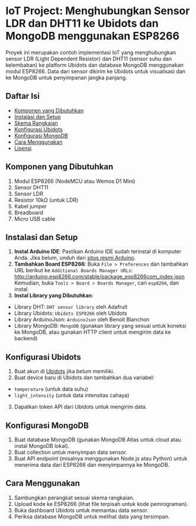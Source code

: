 # IoT Project: Menghubungkan Sensor LDR dan DHT11 ke Ubidots dan MongoDB menggunakan ESP8266

Proyek ini merupakan contoh implementasi IoT yang menghubungkan sensor LDR (Light Dependent Resistor) dan DHT11 (sensor suhu dan kelembaban) ke platform Ubidots dan database MongoDB menggunakan modul ESP8266. Data dari sensor dikirim ke Ubidots untuk visualisasi dan ke MongoDB untuk penyimpanan jangka panjang.

## Daftar Isi
- [Komponen yang Dibutuhkan](#komponen-yang-dibutuhkan)
- [Instalasi dan Setup](#instalasi-dan-setup)
- [Skema Rangkaian](#skema-rangkaian)
- [Konfigurasi Ubidots](#konfigurasi-ubidots)
- [Konfigurasi MongoDB](#konfigurasi-mongodb)
- [Cara Menggunakan](#cara-menggunakan)
- [Lisensi](#lisensi)

## Komponen yang Dibutuhkan
1. Modul ESP8266 (NodeMCU atau Wemos D1 Mini)
2. Sensor DHT11
3. Sensor LDR
4. Resistor 10kΩ (untuk LDR)
5. Kabel jumper
6. Breadboard
7. Micro USB cable

## Instalasi dan Setup
1. **Instal Arduino IDE**: Pastikan Arduino IDE sudah terinstal di komputer Anda. Jika belum, unduh dari [situs resmi Arduino](https://www.arduino.cc/en/software).
2. **Tambahkan Board ESP8266**: Buka `File > Preferences` dan tambahkan URL berikut ke `Additional Boards Manager URLs`:
   http://arduino.esp8266.com/stable/package_esp8266com_index.json
Kemudian, buka `Tools > Board > Boards Manager`, cari `esp8266`, dan instal.
3. **Instal Library yang Dibutuhkan**:
- Library DHT: `DHT sensor library` oleh Adafruit
- Library Ubidots: `Ubidots ESP8266` oleh Ubidots
- Library ArduinoJson: `ArduinoJson` oleh Benoit Blanchon
- Library MongoDB: `MongoDB` (gunakan library yang sesuai untuk koneksi ke MongoDB, atau gunakan HTTP client untuk mengirim data ke backend)

## Konfigurasi Ubidots
1. Buat akun di [Ubidots](https://ubidots.com/) jika belum memiliki.
2. Buat device baru di Ubidots dan tambahkan dua variabel:
- `temperature` (untuk data suhu)
- `light_intensity` (untuk data intensitas cahaya)
3. Dapatkan token API dari Ubidots untuk mengirim data.

## Konfigurasi MongoDB
1. Buat database MongoDB (gunakan MongoDB Atlas untuk cloud atau instal MongoDB lokal).
2. Buat collection untuk menyimpan data sensor.
3. Buat API endpoint (misalnya menggunakan Node.js atau Python) untuk menerima data dari ESP8266 dan menyimpannya ke MongoDB.

## Cara Menggunakan
1. Sambungkan perangkat sesuai skema rangkaian.
2. Upload kode ke ESP8266 (lihat file terpisah untuk kode pemrograman).
3. Buka dashboard Ubidots untuk memantau data sensor.
4. Periksa database MongoDB untuk melihat data yang tersimpan.

